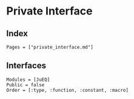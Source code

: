 # Private Interface

## Index
```@index
Pages = ["private_interface.md"]
```

## Interfaces
```@autodocs
Modules = [JuEQ]
Public = false
Order = [:type, :function, :constant, :macro]
```
